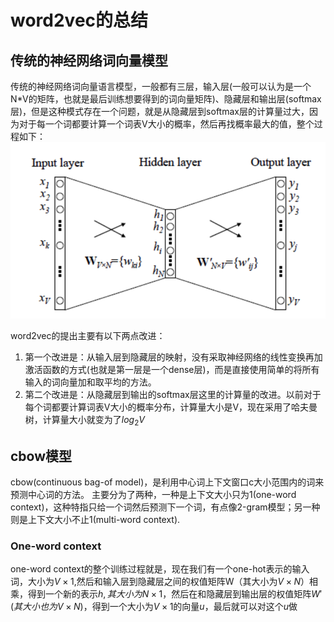 # word2vec的总结

## 传统的神经网络词向量模型
传统的神经网络词向量语言模型，一般都有三层，输入层(一般可以认为是一个N*V的矩阵，也就是最后训练想要得到的词向量矩阵)、隐藏层和输出层(softmax层)，但是这种模式存在一个问题，就是从隐藏层到softmax层的计算量过大，因为对于每一个词都要计算一个词表V大小的概率，然后再找概率最大的值，整个过程如下：
![](../figure/22.png)

word2vec的提出主要有以下两点改进：
 1. 第一个改进是：从输入层到隐藏层的映射，没有采取神经网络的线性变换再加激活函数的方式(也就是第一层是一个dense层)，而是直接使用简单的将所有输入的词向量加和取平均的方法。
 2. 第二个改进是：从隐藏层到输出的softmax层这里的计算量的改进。以前对于每个词都要计算词表V大小的概率分布，计算量大小是V，现在采用了哈夫曼树，计算量大小就变为了$log_2V$

## cbow模型
cbow(continuous bag-of model)，是利用中心词上下文窗口c大小范围内的词来预测中心词的方法。
主要分为了两种，一种是上下文大小只为1(one-word context)，这种特指只给一个词然后预测下一个词，有点像2-gram模型；另一种则是上下文大小不止1(multi-word context).
### One-word context
one-word context的整个训练过程就是，现在我们有一个one-hot表示的输入词，大小为$V \times 1$,然后和输入层到隐藏层之间的权值矩阵W（其大小为$V\times N$）相乘，得到一个新的表示$h,其大小为N\times 1$，然后在和隐藏层到输出层的权值矩阵$W'(其大小也为V\times N)$，得到一个大小为$V\times 1$的向量$u$，最后就可以对这个$u$做